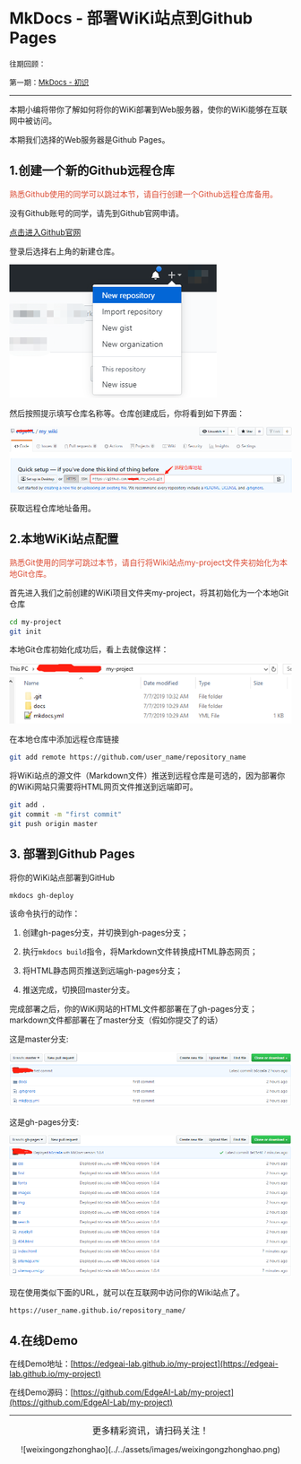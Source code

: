# MkDocs - 部署WiKi站点到Github Pages

<font size="2pt">往期回顾：</font>

<font size="2pt">第一期：[MkDocs - 初识](mkdocs_intro.md)</font>

--------

本期小编将带你了解如何将你的WiKi部署到Web服务器，使你的WiKi能够在互联网中被访问。

本期我们选择的Web服务器是Github Pages。

## 1.创建一个新的Github远程仓库

<font color="#DC4B33">熟悉Github使用的同学可以跳过本节，请自行创建一个Github远程仓库备用。</font>

没有Github账号的同学，请先到Github官网申请。

[点击进入Github官网](https://github.com/)

登录后选择右上角的新建仓库。

![](../../\assets\images\tools\mkdocs_build_wiki_site\github_new_repo.png)

然后按照提示填写仓库名称等。仓库创建成后，你将看到如下界面：

![](../../\assets\images\tools\mkdocs_build_wiki_site\github_new_repo02.png)

获取远程仓库地址备用。

## 2.本地WiKi站点配置

<font color="#DC4B33">熟悉Git使用的同学可跳过本节，请自行将Wiki站点my-project文件夹初始化为本地Git仓库。</font>

首先进入我们之前创建的WiKi项目文件夹my-project，将其初始化为一个本地Git仓库

```bash
cd my-project
git init
```
本地Git仓库初始化成功后，看上去就像这样：

![mkdocs_site](../../assets\images\tools\mkdocs_build_wiki_site\mkdocs_site_git.png)

在本地仓库中添加远程仓库链接
```bash
git add remote https://github.com/user_name/repository_name
```

将WiKi站点的源文件（Markdown文件）推送到远程仓库是可选的，因为部署你的WiKi网站只需要将HTML网页文件推送到远端即可。

```bash
git add .
git commit -m "first commit"
git push origin master
```

## 3. 部署到Github Pages

将你的WiKi站点部署到GitHub
```bash
mkdocs gh-deploy
```

该命令执行的动作：

1. 创建gh-pages分支，并切换到gh-pages分支；

2. 执行`mkdocs build`指令，将Markdown文件转换成HTML静态网页；

3. 将HTML静态网页推送到远端gh-pages分支；

4. 推送完成，切换回master分支。

完成部署之后，你的WiKi网站的HTML文件都部署在了gh-pages分支；markdown文件都部署在了master分支（假如你提交了的话）

这是master分支:

![git_master_branch](../../assets\images\tools\mkdocs_build_wiki_site\git_master_branch.png)

这是gh-pages分支:

![git_gh-pages_branch](../../assets\images\tools\mkdocs_build_wiki_site\git_gh-pages_branch.png)

现在使用类似下面的URL，就可以在互联网中访问你的Wiki站点了。

```
https://user_name.github.io/repository_name/
```

## 4.在线Demo

在线Demo地址：[https://edgeai-lab.github.io/my-project](https://edgeai-lab.github.io/my-project)

在线Demo源码：[https://github.com/EdgeAI-Lab/my-project](https://github.com/EdgeAI-Lab/my-project)


----------------------------------------

<center><font size="3pt">更多精彩资讯，请扫码关注！</font></center>

<center><p>![weixingongzhonghao](../../assets/images/weixingongzhonghao.png)</p></center>
